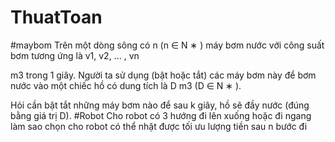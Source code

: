 # ThuatToan
#maybom
Trên một dòng sông có n (n ∈ N
∗
) máy bơm nước với công suất bơm tương ứng là v1, v2, ... , vn

m3
trong 1 giây. Người ta sử dụng (bật hoặc tắt) các máy bơm này để bơm nước vào một chiếc
hồ có dung tích là D m3
(D ∈ N
∗
).

Hỏi cần bật tắt những máy bơm nào để sau k giây, hồ sẽ đầy nước (đúng bằng giá trị D).
#Robot
Cho robot có 3 hướng đi lên xuống hoặc đi ngang làm sao chọn cho robot có thể nhặt được tối ưu lượng tiền sau n bước đi
